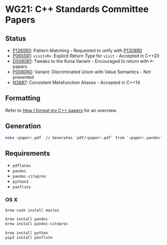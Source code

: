 # WG21: C++ Standards Committee Papers

## Status

- [P1260R0]: Pattern Matching - Requested to unify with [P1308R0]
- [P0655R1]: `visit<R>`: Explicit Return Type for `visit` - Accepted in C++20
- [D0080R1]: Tweaks to the Kona Variant - Encouraged to return with `P`-papers
- [P0080R0]: Variant: Discriminated Union with Value Semantics - Not presented
- [N3887]: Consistent Metafunction Aliases - Accepted in C++14

[P1308R0]: https://wg21.link/P1308
[P1260R0]: https://wg21.link/P1260
[P0655R1]: https://wg21.link/P0655
[D0080R1]: pdf/D0080R1.pdf
[P0080R0]: https://wg21.link/P0080
[N3887]: https://wg21.link/N3887

## Formatting

Refer to [How I format my C++ papers][FMT] for an overview.

[FMT]: https://mpark.github.io/programming/2018/11/16/how-i-format-my-cpp-papers

## Generation

```bash
make <paper>.pdf  // Generates `pdf/<paper>.pdf` from `<paper>.pandoc`
```

## Requirements

  - `pdflatex`
  - `pandoc`
  - `pandoc-citeproc`
  - `python3`
  - `panflute`

### OS X

```bash
brew cask install mactex

brew install pandoc
brew install pandoc-citeproc

brew install python
pip3 install panflute
```
